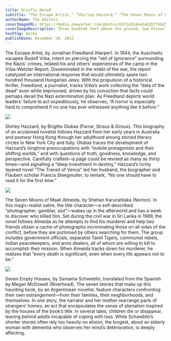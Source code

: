 ```yaml
---
title: Briefly Noted
subtitle: “The Escape Artist,” “Shirley Hazzard,” “The Seven Moons of Maali Almeida,” and “Seven Empty Houses.”
authorName: The Editors
coverImageURL: https://media.newyorker.com/photos/6372a514ea5a61bffbbd53c8/master/w_1600,c_limit/221128_r41423web.jpg
coverImageDescription: Three hundred feet above the ground, two Pinnacle workers, Tyler Simmons (top) and Isaiah Smith (bottom), inspect the inside of a wind turbine. Cleanliness is essential for such a delicate apparatus. Each turbine blade spins up to sixteen times a minute.
hashTag: Books
publishDate: November 28, 2022
---
```


The Escape Artist, by Jonathan Freedland (Harper). In 1944, the Auschwitz escapee Rudolf Vrba, intent on piercing the “veil of ignorance” surrounding the Nazis’ crimes, related his and others’ experiences of the camp in the Vrba-Wetzler Report. Disseminated in the midst of the war, the report catalyzed an international response that would ultimately spare two hundred thousand Hungarian Jews. With the propulsion of a historical thriller, Freedland, a journalist, tracks Vrba’s work collecting the “data of the dead” even while imprisoned, driven by his conviction that facts could perhaps derail the Nazi extermination plan. As Freedland depicts world leaders’ failure to act expeditiously, he observes, “A horror is especially hard to comprehend if no one has ever witnessed anything like it before.”

![](https://media.newyorker.com/photos/6374106e917568ad20538bea/master/w_1600,c_limit/221128_r41424_rdweb.jpg)

Shirley Hazzard, by Brigitta Olubas (Farrar, Straus & Giroux). This biography of an acclaimed novelist follows Hazzard from her early years in Australia and postwar Hong Kong through her adulthood among storied literary circles in New York City and Italy. Olubas traces the development of Hazzard’s longtime preoccupations with “mobile protagonists and their shifting worlds,” and with questions of truth, goodness, knowledge, and perspective. Carefully crafted—a page could be revised as many as thirty times—and signalling a “deep investment in destiny,” Hazzard’s richly layered novel “The Transit of Venus” led her husband, the biographer and Flaubert scholar Francis Steegmuller, to remark, “No one should have to read it for the first time.”

![](https://media.newyorker.com/photos/6372a5141772c8bacd738b6e/master/w_1600,c_limit/221128_r41425web.jpg)

The Seven Moons of Maali Almeida, by Shehan Karunatilaka (Norton). In this magic-realist satire, the title character—a self-described “photographer, gambler, slut”—wakes up in the afterworld and has a week to discover who killed him. Set during the civil war in Sri Lanka in 1989, the novel follows Almeida as he attempts to find his murderer and help two friends obtain a cache of photographs incriminating those on all sides of the conflict, before they are purloined by others searching for them. The group includes government officials, separatist Tamil Tigers, communist rebels, Indian peacekeepers, and arms dealers, all of whom are willing to kill to accomplish their mission. When Almeida tracks down his murderer, he realizes that “every death is significant, even when every life appears not to be.”

![](https://media.newyorker.com/photos/6372a514ff0266f0fa53a2b9/master/w_1600,c_limit/221128_r41426web.jpg)

Seven Empty Houses, by Samanta Schweblin, translated from the Spanish by Megan McDowell (Riverhead). The seven stories that make up this haunting book, by an Argentinean novelist, feature characters confronting their own estrangement—from their families, their neighborhoods, and themselves. In one story, the narrator and her mother rearrange parts of strangers’ homes, an act that encapsulates the sense of alienation inspired by the houses of the book’s title. In several tales, children die or disappear, leaving behind adults incapable of coping with loss. While Schweblin’s shorter stories often rely too heavily on elision, the longest, about an elderly woman with dementia who observes her mind’s deterioration, is deeply affecting.